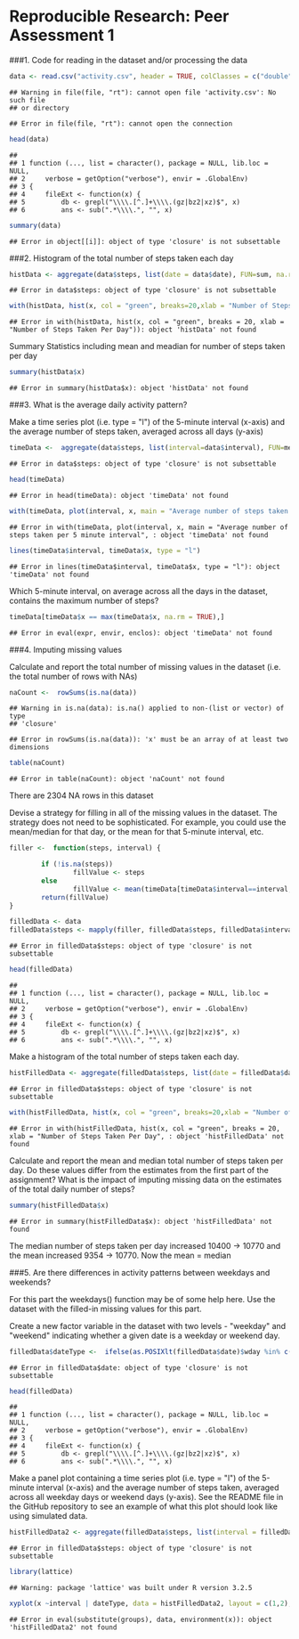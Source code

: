 Reproducible Research: Peer Assessment 1
========================

###1. Code for reading in the dataset and/or processing the data


```r
data <- read.csv("activity.csv", header = TRUE, colClasses = c("double","character","double"), na.strings = "NA")
```

```
## Warning in file(file, "rt"): cannot open file 'activity.csv': No such file
## or directory
```

```
## Error in file(file, "rt"): cannot open the connection
```

```r
head(data)
```

```
##                                                                      
## 1 function (..., list = character(), package = NULL, lib.loc = NULL, 
## 2     verbose = getOption("verbose"), envir = .GlobalEnv)            
## 3 {                                                                  
## 4     fileExt <- function(x) {                                       
## 5         db <- grepl("\\\\.[^.]+\\\\.(gz|bz2|xz)$", x)              
## 6         ans <- sub(".*\\\\.", "", x)
```

```r
summary(data)
```

```
## Error in object[[i]]: object of type 'closure' is not subsettable
```

###2. Histogram of the total number of steps taken each day  


```r
histData <- aggregate(data$steps, list(date = data$date), FUN=sum, na.rm=TRUE)
```

```
## Error in data$steps: object of type 'closure' is not subsettable
```

```r
with(histData, hist(x, col = "green", breaks=20,xlab = "Number of Steps Taken Per Day"))
```

```
## Error in with(histData, hist(x, col = "green", breaks = 20, xlab = "Number of Steps Taken Per Day")): object 'histData' not found
```

Summary Statistics including mean and meadian for number of steps taken per day


```r
summary(histData$x)
```

```
## Error in summary(histData$x): object 'histData' not found
```

###3. What is the average daily activity pattern?

Make a time series plot (i.e. type = "l") of the 5-minute interval (x-axis) and the average number of steps taken, averaged across all days (y-axis)


```r
timeData <-  aggregate(data$steps, list(interval=data$interval), FUN=mean, na.rm=TRUE)
```

```
## Error in data$steps: object of type 'closure' is not subsettable
```

```r
head(timeData)
```

```
## Error in head(timeData): object 'timeData' not found
```

```r
with(timeData, plot(interval, x, main = "Average number of steps taken per 5 minute interval", ylab = "Number of steps taken", xlab = "5 minute interval"))
```

```
## Error in with(timeData, plot(interval, x, main = "Average number of steps taken per 5 minute interval", : object 'timeData' not found
```

```r
lines(timeData$interval, timeData$x, type = "l")
```

```
## Error in lines(timeData$interval, timeData$x, type = "l"): object 'timeData' not found
```

Which 5-minute interval, on average across all the days in the dataset, contains the maximum number of steps?


```r
timeData[timeData$x == max(timeData$x, na.rm = TRUE),]
```

```
## Error in eval(expr, envir, enclos): object 'timeData' not found
```

###4. Imputing missing values

Calculate and report the total number of missing values in the dataset (i.e. the total number of rows with NAs)


```r
naCount <-  rowSums(is.na(data))
```

```
## Warning in is.na(data): is.na() applied to non-(list or vector) of type
## 'closure'
```

```
## Error in rowSums(is.na(data)): 'x' must be an array of at least two dimensions
```

```r
table(naCount)
```

```
## Error in table(naCount): object 'naCount' not found
```
There are 2304 NA rows in this dataset

Devise a strategy for filling in all of the missing values in the dataset. The strategy does not need to be sophisticated. For example, you could use the mean/median for that day, or the mean for that 5-minute interval, etc.


```r
filler <-  function(steps, interval) {

        if (!is.na(steps))
                fillValue <- steps
        else
                fillValue <- mean(timeData[timeData$interval==interval,"x"], na.rm = TRUE)
        return(fillValue)
}

filledData <- data
filledData$steps <- mapply(filler, filledData$steps, filledData$interval)
```

```
## Error in filledData$steps: object of type 'closure' is not subsettable
```

```r
head(filledData)
```

```
##                                                                      
## 1 function (..., list = character(), package = NULL, lib.loc = NULL, 
## 2     verbose = getOption("verbose"), envir = .GlobalEnv)            
## 3 {                                                                  
## 4     fileExt <- function(x) {                                       
## 5         db <- grepl("\\\\.[^.]+\\\\.(gz|bz2|xz)$", x)              
## 6         ans <- sub(".*\\\\.", "", x)
```


Make a histogram of the total number of steps taken each day. 


```r
histFilledData <- aggregate(filledData$steps, list(date = filledData$date), FUN=sum, na.rm=TRUE)
```

```
## Error in filledData$steps: object of type 'closure' is not subsettable
```

```r
with(histFilledData, hist(x, col = "green", breaks=20,xlab = "Number of Steps Taken Per Day", main = "Total Number of Steps Taken Per Day"))
```

```
## Error in with(histFilledData, hist(x, col = "green", breaks = 20, xlab = "Number of Steps Taken Per Day", : object 'histFilledData' not found
```


Calculate and report the mean and median total number of steps taken per day. Do these values differ from the estimates from the first part of the assignment? What is the impact of imputing missing data on the estimates of the total daily number of steps?


```r
summary(histFilledData$x)
```

```
## Error in summary(histFilledData$x): object 'histFilledData' not found
```

The median number of steps taken per day increased 10400 -> 10770 and the mean increased 9354  -> 10770. Now the mean = median

###5. Are there differences in activity patterns between weekdays and weekends?

For this part the weekdays() function may be of some help here. Use the dataset with the filled-in missing values for this part.

Create a new factor variable in the dataset with two levels - "weekday" and "weekend" indicating whether a given date is a weekday or weekend day.


```r
filledData$dateType <-  ifelse(as.POSIXlt(filledData$date)$wday %in% c(0,6), 'weekend', 'weekday')
```

```
## Error in filledData$date: object of type 'closure' is not subsettable
```

```r
head(filledData)
```

```
##                                                                      
## 1 function (..., list = character(), package = NULL, lib.loc = NULL, 
## 2     verbose = getOption("verbose"), envir = .GlobalEnv)            
## 3 {                                                                  
## 4     fileExt <- function(x) {                                       
## 5         db <- grepl("\\\\.[^.]+\\\\.(gz|bz2|xz)$", x)              
## 6         ans <- sub(".*\\\\.", "", x)
```

Make a panel plot containing a time series plot (i.e. type = "l") of the 5-minute interval (x-axis) and the average number of steps taken, averaged across all weekday days or weekend days (y-axis). See the README file in the GitHub repository to see an example of what this plot should look like using simulated data.






```r
histFilledData2 <- aggregate(filledData$steps, list(interval = filledData$interval, dateType = filledData$dateType), FUN=mean, na.rm=TRUE)
```

```
## Error in filledData$steps: object of type 'closure' is not subsettable
```

```r
library(lattice)
```

```
## Warning: package 'lattice' was built under R version 3.2.5
```

```r
xyplot(x ~interval | dateType, data = histFilledData2, layout = c(1,2), ylab = "Number of Steps", xlab = "Interval", type = "b")
```

```
## Error in eval(substitute(groups), data, environment(x)): object 'histFilledData2' not found
```
